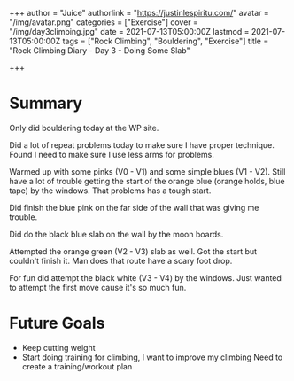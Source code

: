 +++
author = "Juice"
authorlink = "https://justinlespiritu.com/"
avatar = "/img/avatar.png"
categories = ["Exercise"]
cover = "/img/day3climbing.jpg"
date = 2021-07-13T05:00:00Z
lastmod = 2021-07-13T05:00:00Z
tags = ["Rock Climbing", "Bouldering", "Exercise"]
title = "Rock Climbing Diary - Day 3 - Doing Some Slab"

+++
# Summary

Only did bouldering today at the WP site.

Did a lot of repeat problems today to make sure I have proper technique.  Found I need to make sure I use less arms for problems.

Warmed up with some pinks (V0 - V1) and some simple blues (V1 - V2).  Still have a lot of trouble getting the start of the orange blue (orange holds, blue tape) by the windows.  That problems has a tough start.

Did finish the blue pink on the far side of the wall that was giving me trouble.

Did do the black blue slab on the wall by the moon boards.

Attempted the orange green (V2 - V3) slab as well.  Got the start but couldn't finish it.  Man does that route have a scary foot drop.

For fun did attempt the black white (V3 - V4) by the windows.  Just wanted to attempt the first move  cause it's so much fun.

# Future Goals

* Keep cutting weight
* Start doing training for climbing, I want to improve my climbing  Need to create a training/workout plan
